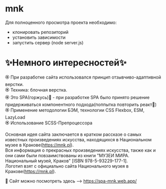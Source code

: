 # mnk 
Для полноценного просмотра проекта необходимо:
  - клонировать репозиторий 
  - установить зависимости
  - запустить сервер (node server.js)
 
# ✨Немного интересностей✨

🏵️ При разработке сайта использовался принцип отзывчиво-адаптивной верстки. <br>
🏵️ Техника: блочная верстка. <br>
🏵️ Это SPA(горжусь)💖 - при разработке SPA было принято решение придерживаться компонентного подхода(поппытка повторить реакт🥲)<br>
🏵️ Применение методологии БЭМ, технологии CSS Flexbox, ESM, LazyLoad<br>
🏵️ Использование SCSS-Препроцессора

Основная идея сайта заключается в кратком рассказе о самых известных произведениях искусства, находящихся в Национальном музее в Кракове(https://mnk.pl).<br>
Вся информация о прекрасных произведениях искусства, также как и они сами  были повзаимствованы из книги "МУЗЕИ МИРА. Национальный музей, Краков" [ISBN 978-5-93229-177-1].<br> 
Логотип взят с официально сайта Национального музея в Кракове(https://mnk.pl).

🤗 Сайт можно посмотреть здесь --> https://spa-mnk.web.app/
